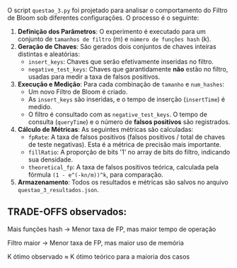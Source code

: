 O script `questao_3.py` foi projetado para analisar o comportamento do Filtro de Bloom sob diferentes configurações. O processo é o seguinte:

1.  **Definição dos Parâmetros**: O experimento é executado para um conjunto de `tamanhos de filtro` (m) e `número de funções hash` (k).
2.  **Geração de Chaves**: São gerados dois conjuntos de chaves inteiras distintas e aleatórias:
    *   `insert_keys`: Chaves que serão efetivamente inseridas no filtro.
    *   `negative_test_keys`: Chaves que garantidamente **não** estão no filtro, usadas para medir a taxa de falsos positivos.
3.  **Execução e Medição**: Para cada combinação de `tamanho` e `num_hashes`:
    *   Um novo Filtro de Bloom é criado.
    *   As `insert_keys` são inseridas, e o tempo de inserção (`insertTime`) é medido.
    *   O filtro é consultado com as `negative_test_keys`. O tempo de consulta (`queryTime`) e o número de **falsos positivos** são registrados.
4.  **Cálculo de Métricas**: As seguintes métricas são calculadas:
    *   `fpRate`: A taxa de falsos positivos (falsos positivos / total de chaves de teste negativas). Esta é a métrica de precisão mais importante.
    *   `fillRatio`: A proporção de bits '1' no array de bits do filtro, indicando sua densidade.
    *   `theoretical_fp`: A taxa de falsos positivos teórica, calculada pela fórmula `(1 - e^(-kn/m))^k`, para comparação.
5.  **Armazenamento**: Todos os resultados e métricas são salvos no arquivo `questao_3_resultados.json`.

## TRADE-OFFS observados:
Mais funções hash → Menor taxa de FP, mas maior tempo de operação

Filtro maior → Menor taxa de FP, mas maior uso de memória

K ótimo observado ≈ K ótimo teórico para a maioria dos casos
